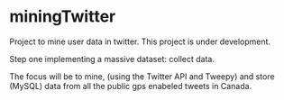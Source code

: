 # miningTwitter
Project to mine user data in twitter. This project is under development.


Step one implementing a massive dataset: collect data.

The focus will be to mine, (using the Twitter API and Tweepy) and store (MySQL) 
data from all the public gps enabeled tweets in Canada. 






